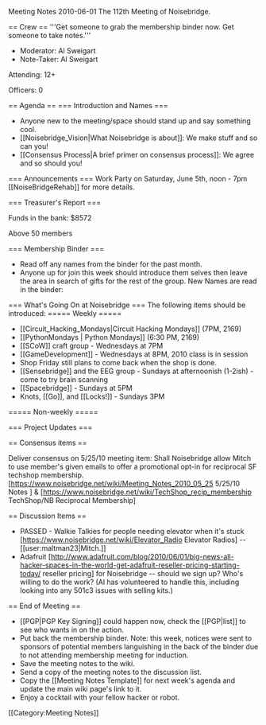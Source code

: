 Meeting Notes 2010-06-01 
 The 112th Meeting of Noisebridge.

== Crew ==
'''Get someone to grab the membership binder now. Get someone to take notes.'''

* Moderator: Al Sweigart
* Note-Taker: Al Sweigart

Attending: 12+

Officers: 0

== Agenda ==
=== Introduction and Names ===
* Anyone new to the meeting/space should stand up and say something cool.
* [[Noisebridge_Vision|What Noisebridge is about]]: We make stuff and so can you!
* [[Consensus Process|A brief primer on consensus process]]: We agree and so should you!

=== Announcements ===
Work Party on Saturday, June 5th, noon - 7pm
[[NoiseBridgeRehab]] for more details.

=== Treasurer's Report ===


Funds in the bank: $8572

Above 50 members

=== Membership Binder ===
* Read off any names from the binder for the past month.
* Anyone up for join this week should introduce them selves then leave the area in search of gifts for the rest of the group.
New Names are read in the binder:


=== What's Going On at Noisebridge ===
The following items should be introduced:
===== Weekly =====
* [[Circuit_Hacking_Mondays|Circuit Hacking Mondays]] (7PM, 2169)
* [[PythonMondays | Python Mondays]] (6:30 PM, 2169) 
* [[SCoW]] craft group - Wednesdays at 7PM
* [[GameDevelopment]] - Wednesdays at 8PM, 2010 class is in session
* Shop Friday still plans to come back when the shop is done.
* [[Sensebridge]] and the EEG group - Sundays at afternoonish (1-2ish) - come to try brain scanning
* [[Spacebridge]] - Sundays at 5PM
* Knots, [[Go]], and [[Locks!]] - Sundays 3PM

===== Non-weekly =====

=== Project Updates ===

== Consensus items ==

Deliver consensus on 5/25/10 meeting item:  Shall Noisebridge allow Mitch to use member's given emails to offer a promotional opt-in for reciprocal SF techshop membership.  [https://www.noisebridge.net/wiki/Meeting_Notes_2010_05_25 5/25/10 Notes ]  &amp;  [https://www.noisebridge.net/wiki/TechShop_recip_membership TechShop/NB Reciprocal Membership]

== Discussion Items ==
* PASSED - Walkie Talkies for people needing elevator when it's stuck [https://www.noisebridge.net/wiki/Elevator_Radio Elevator Radios] -- [[user:maltman23|Mitch.]]
* Adafruit [http://www.adafruit.com/blog/2010/06/01/big-news-all-hacker-spaces-in-the-world-get-adafruit-reseller-pricing-starting-today/ reseller pricing] for Noisebridge -- should we sign up?  Who's willing to do the work? (Al has volunteered to handle this, including looking into any 501c3 issues with selling kits.)

== End of Meeting ==
* [[PGP|PGP Key Signing]] could happen now, check the [[PGP|list]] to see who wants in on the action.
* Put back the membership binder.  Note: this week, notices were sent to sponsors of potential members languishing in the back of the binder due to not attending membership meeting for induction.
* Save the meeting notes to the wiki.
* Send a copy of the meeting notes to the discussion list.
* Copy the [[Meeting Notes Template]] for next week's agenda and update the main wiki page's link to it.
* Enjoy a cocktail with your fellow hacker or robot.

[[Category:Meeting Notes]]